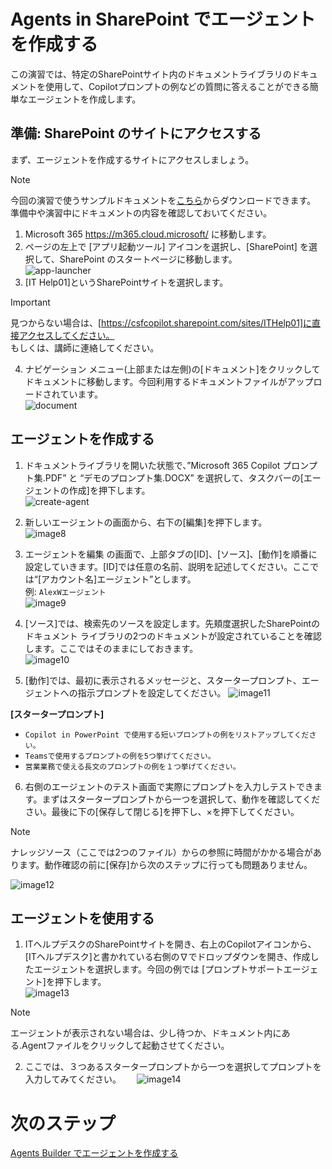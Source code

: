 # Agents in SharePoint でエージェントを作成する
この演習では、特定のSharePointサイト内のドキュメントライブラリのドキュメントを使用して、Copilotプロンプトの例などの質問に答えることができる簡単なエージェントを作成します。

## 準備: SharePoint のサイトにアクセスする
まず、エージェントを作成するサイトにアクセスしましょう。

> [!NOTE]  
> 今回の演習で使うサンプルドキュメントを[こちら](./CopilotHandsonDocs/)からダウンロードできます。  
> 準備中や演習中にドキュメントの内容を確認しておいてください。

1. Microsoft 365 https://m365.cloud.microsoft/ に移動します。
2. ページの左上で [アプリ起動ツール] アイコンを選択し、[SharePoint] を選択して、SharePoint のスタートページに移動します。  
![app-launcher](image/01/app-launcher.png)
3. [IT Help01]というSharePointサイトを選択します。
> [!IMPORTANT]  
> 見つからない場合は、[https://csfcopilot.sharepoint.com/sites/ITHelp01]に直接アクセスしてください。  
> もしくは、講師に連絡してください。
  
4. ナビゲーション メニュー(上部または左側)の[ドキュメント]をクリックしてドキュメントに移動します。今回利用するドキュメントファイルがアップロードされています。  
![document](image/01/document.png)


## エージェントを作成する
1.	ドキュメントライブラリを開いた状態で、”Microsoft 365 Copilot プロンプト集.PDF” と “デモのプロンプト集.DOCX” を選択して、タスクバーの[エージェントの作成]を押下します。  
![create-agent](image/01/createagent.png)
2.	新しいエージェントの画面から、右下の[編集]を押下します。  
![image8](image/01/image8.png)
3.	エージェントを編集 の画面で、上部タブの[ID]、[ソース]、[動作]を順番に設定していきます。[ID]では任意の名前、説明を記述してください。ここでは“[アカウント名]エージェント”とします。  
例: ```AlexWエージェント```  
![image9](image/01/image9.png)
 
4.	[ソース]では、検索先のソースを設定します。先頬度選択したSharePointのドキュメント ライブラリの2つのドキュメントが設定されていることを確認します。ここではそのままにしておきます。  
![image10](image/01/image10.png)
 
5.	[動作]では、最初に表示されるメッセージと、スタータープロンプト、エージェントへの指示プロンプトを設定してください。 
![image11](image/01/image11.png)

 **[スタータープロンプト]**  
- ```Copilot in PowerPoint で使用する短いプロンプトの例をリストアップしてください。```  
- ```Teamsで使用するプロンプトの例を5つ挙げてください。```  
- ```営業業務で使える長文のプロンプトの例を１つ挙げてください。```  


6.	右側のエージェントのテスト画面で実際にプロンプトを入力しテストできます。まずはスタータープロンプトから一つを選択して、動作を確認してください。最後に下の[保存して閉じる]を押下し、×を押下してください。  
> [!NOTE]  
> ナレッジソース（ここでは2つのファイル）からの参照に時間がかかる場合があります。動作確認の前に[保存]から次のステップに行っても問題ありません。

![image12](image/01/image12.png)

## エージェントを使用する
1.	ITヘルプデスクのSharePointサイトを開き、右上のCopilotアイコンから、[ITヘルプデスク]と書かれている右側の∇でドロップダウンを開き、作成したエージェントを選択します。今回の例では [プロンプトサポートエージェント]を押下します。  
![image13](image/01/image13.png)
> [!NOTE]
> エージェントが表示されない場合は、少し待つか、ドキュメント内にある.Agentファイルをクリックして起動させてください。
 
2.	ここでは、３つあるスタータープロンプトから一つを選択してプロンプトを入力してみてください。　　
![image14](image/01/image14.png)

# 次のステップ
[Agents Builder でエージェントを作成する](2-agents-builder.md)
